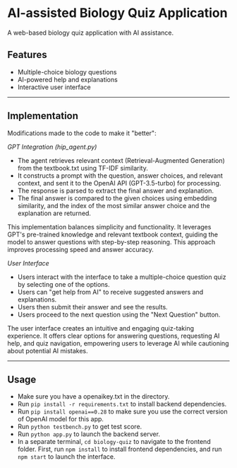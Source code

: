 # AI-assisted Biology Quiz Application

A web-based biology quiz application with AI assistance.

## Features

- Multiple-choice biology questions
- AI-powered help and explanations
- Interactive user interface

---

## Implementation

Modifications made to the code to make it "better":

_GPT Integration (hip_agent.py)_

- The agent retrieves relevant context (Retrieval-Augmented Generation) from the textbook.txt using TF-IDF similarity.
- It constructs a prompt with the question, answer choices, and relevant context, and sent it to the OpenAI API (GPT-3.5-turbo) for processing.
- The response is parsed to extract the final answer and explanation.
- The final answer is compared to the given choices using embedding similarity, and the index of the most similar answer choice and the explanation are returned.

This implementation balances simplicity and functionality. It leverages GPT's pre-trained knowledge and relevant textbook context, guiding the model to answer questions with step-by-step reasoning. This approach improves processing speed and answer accuracy.

_User Interface_

- Users interact with the interface to take a multiple-choice question quiz by selecting one of the options.
- Users can "get help from AI" to receive suggested answers and explanations.
- Users then submit their answer and see the results.
- Users proceed to the next question using the "Next Question" button.

The user interface creates an intuitive and engaging quiz-taking experience. It offers clear options for answering questions, requesting AI help, and quiz navigation, empowering users to leverage AI while cautioning about potential AI mistakes.

---

## Usage

- Make sure you have a openaikey.txt in the directory.
- Run `pip install -r requirements.txt` to install backend dependencies.
- Run `pip install openai==0.28` to make sure you use the correct version of OpenAI model for this app.
- Run `python testbench.py` to get test score.
- Run `python app.py` to launch the backend server.
- In a separate terminal, `cd biology-quiz` to navigate to the frontend folder. First, run `npm install` to install frontend dependencies, and run `npm start` to launch the interface.
